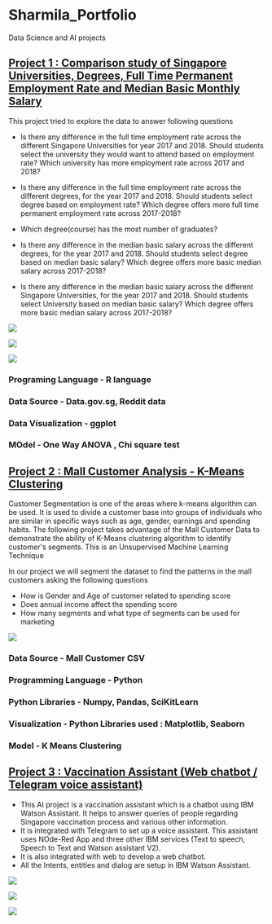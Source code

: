 # Sharmila_Portfolio
Data Science and AI projects

## [Project 1 : Comparison study of Singapore Universities, Degrees, Full Time Permanent Employment Rate and Median Basic Monthly Salary](https://github.com/csharmila29/ProjR)

This project tried to explore the data to answer following questions
* Is there any difference in the full time employment rate across the different Singapore Universities for year 2017 and 2018. Should students select the university they would  want to attend based on employment rate? Which university has more employment rate across 2017 and 2018?


* Is there any difference in the full time employment rate across the different degrees, for the year 2017 and 2018. Should students select degree based on employment rate? Which degree offers more full time permanent employment rate across 2017-2018?

* Which degree(course) has the most number of graduates?

* Is there any difference in the median basic salary across the different degrees, for the year 2017 and 2018. Should students select degree based on median basic salary? Which degree offers more basic median salary across 2017-2018?

* Is there any difference in the median basic salary across the different Singapore Universities, for the year 2017 and 2018. Should students select University based on median basic salary? Which degree offers more basic median salary across 2017-2018?


![](/images/sentiment_analysis.png)


![](https://github.com/csharmila29/Sharmila_Portfolio/blob/main/images/uni_empRate.png)


![](https://github.com/csharmila29/Sharmila_Portfolio/blob/main/images/bar_plot_uni_emp_rate.png)


### Programing Language - R language
### Data Source - Data.gov.sg, Reddit data 
### Data Visualization - ggplot
### MOdel - One Way ANOVA , Chi square test


## [Project 2 : Mall Customer Analysis - K-Means Clustering](https://github.com/csharmila29/CustomerSegmentation)

Customer Segmentation is one of the areas where k-means algorithm can be used. It is used to divide a customer base into groups of individuals who are similar in specific ways such as age, gender, earnings and spending habits. The following project takes advantage of the Mall Customer Data to demonstrate the ability of K-Means clustering algorithm to identify customer's segments. This is an Unsupervised Machine Learning Technique

In our project we will segment the dataset to find the patterns in the mall customers asking the following questions

* How is Gender and Age of customer related to spending score
* Does annual income affect the spending score
* How many segments and what type of segments can be used for marketing

![](https://github.com/csharmila29/Sharmila_Portfolio/blob/main/images/K_6_clusters.png)

### Data Source  - Mall Customer CSV
### Programming Language - Python
### Python Libraries - Numpy, Pandas, SciKitLearn
### Visualization - Python Libraries used : Matplotlib, Seaborn
### Model - K Means Clustering

## [Project 3 : Vaccination Assistant (Web chatbot / Telegram voice assistant)](https://github.com/csharmila29/vaccination_chatbot_voice_assist)

* This AI project is a vaccination assistant which is a chatbot using IBM Watson Assistant. It helps to answer queries of people regarding Singapore vaccination process and various other information.
* It is integrated with Telegram to set up a voice assistant. This assistant uses NOde-Red App and three other IBM services (Text to speech, Speech to Text and Watson assistant V2). 
* It is also integrated with web to develop a web chatbot. 
* All the Intents, entities and dialog are setup in IBM Watson Assistant.

![](https://github.com/csharmila29/Sharmila_Portfolio/blob/main/images/Info_overview.jpg)

![](https://github.com/csharmila29/Sharmila_Portfolio/blob/main/images/web_chat.png)

![](https://github.com/csharmila29/Sharmila_Portfolio/blob/main/images/architecture.png)

